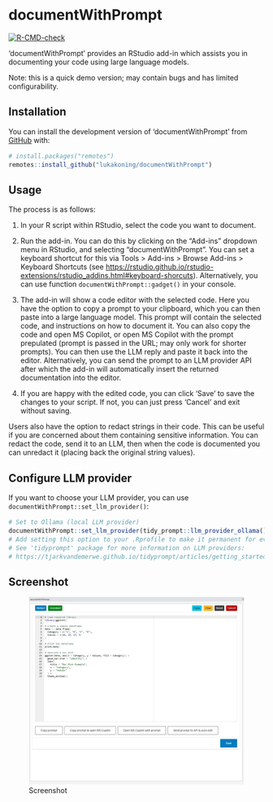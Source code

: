 
<!-- README.md is generated from README.Rmd. Please edit that file -->

# documentWithPrompt

<!-- badges: start -->

[![R-CMD-check](https://github.com/lukakoning/documentWithPrompt/actions/workflows/R-CMD-check.yaml/badge.svg)](https://github.com/lukakoning/documentWithPrompt/actions/workflows/R-CMD-check.yaml)
<!-- badges: end -->

‘documentWithPrompt’ provides an RStudio add-in which assists you in
documenting your code using large language models.

Note: this is a quick demo version; may contain bugs and has limited
configurability.

## Installation

You can install the development version of ‘documentWithPrompt’ from
[GitHub](https://github.com/lukakoning/documentWithPrompt) with:

``` r
# install.packages("remotes")
remotes::install_github("lukakoning/documentWithPrompt")
```

## Usage

The process is as follows:

1)  In your R script within RStudio, select the code you want to
    document.

2)  Run the add-in. You can do this by clicking on the “Add-ins”
    dropdown menu in RStudio, and selecting “documentWithPrompt”. You
    can set a keyboard shortcut for this via Tools \> Add-ins \> Browse
    Add-ins \> Keyboard Shortcuts (see
    <https://rstudio.github.io/rstudio-extensions/rstudio_addins.html#keyboard-shorcuts>).
    Alternatively, you can use function `documentWithPrompt::gadget()`
    in your console.

3)  The add-in will show a code editor with the selected code. Here you
    have the option to copy a prompt to your clipboard, which you can
    then paste into a large language model. This prompt will contain the
    selected code, and instructions on how to document it. You can also
    copy the code and open MS Copilot, or open MS Copilot with the
    prompt prepulated (prompt is passed in the URL; may only work for
    shorter prompts). You can then use the LLM reply and paste it back
    into the editor. Alternatively, you can send the prompt to an LLM
    provider API after which the add-in will automatically insert the
    returned documentation into the editor.

4)  If you are happy with the edited code, you can click ‘Save’ to save
    the changes to your script. If not, you can just press ‘Cancel’ and
    exit without saving.

Users also have the option to redact strings in their code. This can be
useful if you are concerned about them containing sensitive information.
You can redact the code, send it to an LLM, then when the code is
documented you can unredact it (placing back the original string
values).

## Configure LLM provider

If you want to choose your LLM provider, you can use
`documentWithPrompt::set_llm_provider()`:

``` r
# Set to Ollama (local LLM provider)
documentWithPrompt::set_llm_provider(tidy_prompt::llm_provider_ollama())
# Add setting this option to your .Rprofile to make it permanent for every new R session
# See 'tidyprompt' package for more information on LLM providers: 
# https://tjarkvandemerwe.github.io/tidyprompt/articles/getting_started.html#setup-an-llm-provider
```

## Screenshot

<figure>
<img src="img/screenshot.jpg" alt="Screenshot" />
<figcaption aria-hidden="true">Screenshot</figcaption>
</figure>
